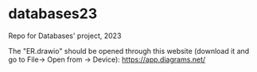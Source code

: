 # databases23
Repo for Databases' project, 2023

The "ER.drawio" should be opened through this website (download it and go to File-> Open from -> Device): https://app.diagrams.net/

